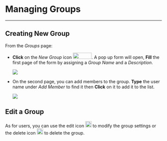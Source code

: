 # Managing Groups
*****************
Creating New Group
------------------
From the *Groups* page:

* **Click** on the *New Group* icon <img src="../img/managing-groups/new-group.jpg" style="width:60px;height:20px" />. A pop up form will open, **Fill** the first page of the form by assigning a *Group Name* and a *Description*.

    <img src="../img/managing-groups/popup-group.jpg" style="max-width:200px;" />

* On the second page, you can add members to the group. **Type** the user name under *Add Member* to find it then **Click** on it to add it to the list.

    <img src="../img/managing-groups/add-user.jpg" style="max-width:500px;" />

Edit a Group
------------
As for users, you can use the edit icon <img src="../img/button/edit-icon.jpg" style="width:20px;height:20px" /> to modify the group settings or the delete icon <img src="../img/button/delete-icon.jpg" style="width:20px;height:20px" /> to delete the group.
